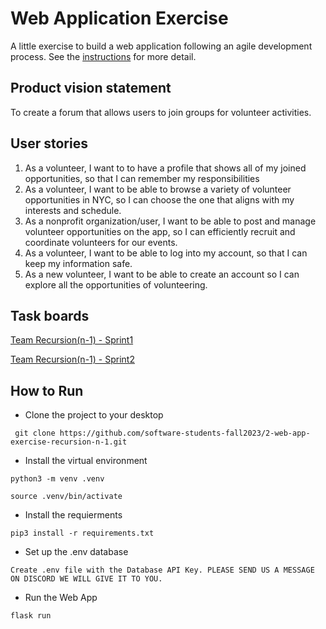 # Web Application Exercise

A little exercise to build a web application following an agile development process. See the [instructions](instructions.md) for more detail.

## Product vision statement

To create a forum that allows users to join groups for volunteer activities.

## User stories

1. As a volunteer, I want to to have a profile that shows all of my joined opportunities, so that I can remember my responsibilities
2. As a volunteer, I want to be able to browse a variety of volunteer opportunities in NYC, so I can choose the one that aligns with my interests and schedule.
3. As a nonprofit organization/user, I want to be able to post and manage volunteer opportunities on the app, so I can efficiently recruit and coordinate volunteers for our events.
4. As a volunteer, I want to be able to log into my account, so that I can keep my information safe.
5. As a new volunteer, I want to be able to create an account so I can explore all the opportunities of volunteering.

## Task boards

[Team Recursion(n-1) - Sprint1](https://github.com/orgs/software-students-fall2023/projects/24/views/2?filterQuery=label%3Atask)

[Team Recursion(n-1) - Sprint2](https://github.com/orgs/software-students-fall2023/projects/68/views/2)

## How to Run

- Clone the project to your desktop 
```
 git clone https://github.com/software-students-fall2023/2-web-app-exercise-recursion-n-1.git
```

- Install the virtual environment
```
python3 -m venv .venv
```
```
source .venv/bin/activate
```

- Install the requierments
```
pip3 install -r requirements.txt
```

- Set up the .env database
```
Create .env file with the Database API Key. PLEASE SEND US A MESSAGE ON DISCORD WE WILL GIVE IT TO YOU. 
```

- Run the Web App
```
flask run
```

